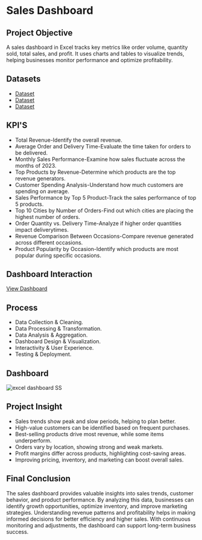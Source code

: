 # Sales Dashboard 
## Project Objective
A sales dashboard in Excel tracks key metrics like order volume, quantity sold, total sales, and profit. It uses charts and tables to visualize trends, helping businesses monitor performance and optimize profitability.  

## Datasets
- <a href="https://github.com/Janastark07/Sales-Dashboard/blob/main/customers.csv">Dataset</a>
- <a href="https://github.com/Janastark07/Sales-Dashboard/blob/main/orders.csv">Dataset </a>
- <a href="https://github.com/Janastark07/Sales-Dashboard/blob/main/products.csv">Dataset </a>

## KPI'S
- Total Revenue-Identify the overall revenue.
- Average Order and Delivery Time-Evaluate the time taken for orders to be delivered.
- Monthly Sales Performance-Examine how sales fluctuate across the months of 2023.
- Top Products by Revenue-Determine which products are the top revenue generators.
- Customer Spending Analysis-Understand how much customers are spending on average.
- Sales Performance by Top 5 Product-Track the sales performance of top 5 products.
- Top 10 Cities by Number of Orders-Find out which cities are placing the highest number of orders.
- Order Quantity vs. Delivery Time-Analyze if higher order quantities impact deliverytimes.
- Revenue Comparison Between Occasions-Compare revenue generated across different occasions.
- Product Popularity by Occasion-Identify which products are most popular during specific occasions.

## Dashboard Interaction
<a href="https://github.com/Janastark07/Sales-Dashboard/blob/main/excel%20dashboard%20SS.jpeg">View Dashboard</a>

## Process
- Data Collection & Cleaning.
- Data Processing & Transformation.
- Data Analysis & Aggregation.
- Dashboard Design & Visualization.
- Interactivity & User Experience.
- Testing & Deployment.
  
## Dashboard
![excel dashboard SS](https://github.com/user-attachments/assets/4ae7f027-0d39-4e7f-bc57-d9d7a6d38fcb)


## Project Insight
- Sales trends show peak and slow periods, helping to plan better.  
- High-value customers can be identified based on frequent purchases.  
- Best-selling products drive most revenue, while some items underperform.  
- Orders vary by location, showing strong and weak markets.  
- Profit margins differ across products, highlighting cost-saving areas.  
- Improving pricing, inventory, and marketing can boost overall sales.
  
## Final Conclusion
The sales dashboard provides valuable insights into sales trends, customer behavior, and product performance. By analyzing this data, businesses can identify growth opportunities, optimize inventory, and improve marketing strategies. Understanding revenue patterns and profitability helps in making informed decisions for better efficiency and higher sales. With continuous monitoring and adjustments, the dashboard can support long-term business success.  
